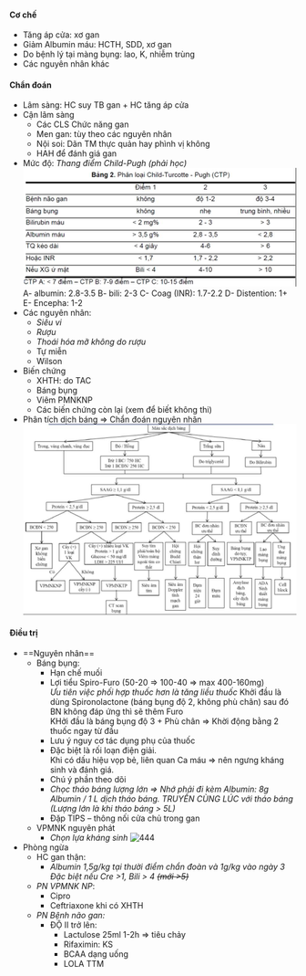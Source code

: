 #### Cơ chế
- Tăng áp cửa: xơ gan
- Giảm Albumin máu: HCTH, SDD, xơ gan
- Do bệnh lý tại màng bụng: lao, K, nhiễm trùng
- Các nguyên nhân khác
#### Chẩn đoán
- Lâm sàng: HC suy TB gan + HC tăng áp cửa
- Cận lâm sàng
	- Các CLS Chức năng gan
	- Men gan: tùy theo các nguyên nhân
	- Nội soi: Dãn TM thực quản hay phình vị không
	- HAH để đánh giá gan
- Mức độ: _Thang điểm Child-Pugh (phải học)_
	![444](../../../../200%20Files/image/image/Child-Pugh%20score.jpeg)
	A- albumin: 2.8-3.5
	B- bili: 2-3
	C- Coag (INR): 1.7-2.2
	D- Distention: 1+
	E- Encepha: 1-2
- Các nguyên nhân:
	- _Siêu vi_
	- _Rượu_
	- _Thoái hóa mỡ không do rượu_
	- Tự miễn
	- Wilson
- Biến chứng
	- XHTH: do TAC
	- Báng bụng
	- Viêm PMNKNP
	- Các biến chứng còn lại (xem để biết không thi)
- Phân tích dịch báng => Chẩn đoán nguyên nhân
![Buổi 9 - Hệ tiêu hóa (Nội-nhi)-1687419050683.jpeg](../../../../200%20Files/image/image/Bu%E1%BB%95i%209%20-%20H%E1%BB%87%20ti%C3%AAu%20h%C3%B3a%20(N%E1%BB%99i-nhi)-1687419050683.jpeg)
#### Điều trị
- ==Nguyên nhân==
	- Báng bụng:
		- Hạn chế muối
		- Lợi tiểu Spiro-Furo (50-20 => 100-40 => max 400-160mg)  
		_Ưu tiên việc phối hợp thuốc hơn là tăng liều thuốc_
		Khởi đầu là dùng Spironolactone (báng bụng độ 2, không phù chân) sau đó BN không đáp ứng thì sẽ thêm Furo  
		KHởi đầu là báng bụng độ 3 + Phù chân => Khời động bằng 2 thuốc ngay từ đầu
		- Lưu ý nguy cơ tác dụng phụ của thuốc
		- Đặc biệt là rối loạn điện giải.  
			Khi có dấu hiệu vọp bẻ, liên quan Ca máu => nên ngưng kháng sinh và đánh giá.
		- Chú ý phần theo dõi
		- _Chọc tháo báng lượng lớn_ _=> Nhớ phải đi kèm Albumin: 8g Albumin / 1 L dịch tháo báng. TRUYỀN CÙNG LÚC với tháo báng (Lượng lớn là khi tháo báng > 5L)_
		- Đặp TIPS – thông nối cửa chủ trong gan
	- VPMNK nguyên phát
		- _Chọn lựa kháng sinh_
		![444](Bu%E1%BB%95i%209%20-%20H%E1%BB%87%20ti%C3%AAu%20h%C3%B3a%20(N%E1%BB%99i-nhi)-1687419119514.jpeg)
- Phòng ngừa
	- HC gan thận:
		- _Albumin 1,5g/kg tại thười điểm chẩn đoàn và 1g/kg vào ngày 3  
		Đặc biệt nếu Cre >1, Bili > 4 ~~(mới >5)~~_
	- _PN VPMNK NP_:
		- Cipro
		- Ceftriaxone khi có XHTH
	- _PN Bệnh não gan:_
		- ĐỘ II trở lên:
			- Lactulose 25ml 1-2h => tiêu chảy
			- Rifaximin: KS
			- BCAA dạng uống
			- LOLA TTM